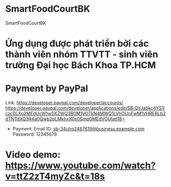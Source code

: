 # SmartFoodCourtBK

SmartFoodCourtBK

# Ứng dụng được phát triển bởi các thành viên nhóm TTVTT - sinh viên trường Đại học Bách Khoa TP.HCM

# Payment by PayPal

Link: https://developer.paypal.com/developer/accounts/
https://developer.paypal.com/developer/applications/edit/SB:QVJabkc4YS1jczc0LXg2MEdUcW1wSXZWQ3B0M1VOTkN4MWQ1LVhOUnFwM1VHRERLb2dTNTdXQ3R4a0Qwb2pLMkhxX0s0Smp0MEdVOUlad18=

- Payment: Email ID: sb-34uhq2487619@business.example.com
  Password: 12345678

# Video demo: https://www.youtube.com/watch?v=ttZ2zT4myZc&t=18s
